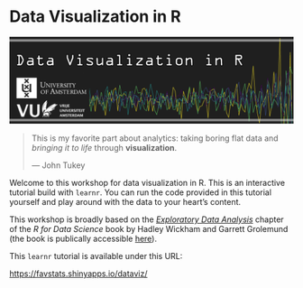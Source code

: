 Data Visualization in R
================

![](images/header.png)

> This is my favorite part about analytics: taking boring flat data and
> *bringing it to life* through **visualization**. <br>
> 
> <p align="right">
> 
> — John Tukey
> 
> </p>

Welcome to this workshop for data visualization in R. This is an
interactive tutorial build with `learnr`. You can run the code provided
in this tutorial yourself and play around with the data to your heart’s
content.

This workshop is broadly based on the [*Exploratory Data
Analysis*](https://r4ds.had.co.nz/exploratory-data-analysis.html)
chapter of the *R for Data Science* book by Hadley Wickham and Garrett
Grolemund (the book is publically accessible
[here](https://r4ds.had.co.nz)).

This `learnr` tutorial is available under this URL:

<https://favstats.shinyapps.io/dataviz/>
